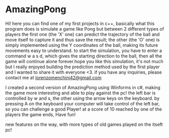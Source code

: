 # AmazingPong

Hi!
here you can find one of my first projects in c++,
basically what this program does is simulate a game like Pong but between 2 different types of players the first one (the 'X' one) can predict the trajectory of the ball and move itself to capture it and thus save the result; 
the other (the 'O' one) is simply implemented using the Y coordinates of the ball, making its future movements easy to understand.
to start the simulation, you have to enter a command w a s d, which gives the starting direction to the ball, then all the game will continue alone forever.hope you like this simulation, it's not much but I really enjoyed building the prediction method used by the first player and I wanted to share it with everyone <3.
if you have any inquiries, please contact me at lorenzomenchini42@gmail.com

I created a second version of AmazingPong using Winforms in c#, making the game more interesting and able to play against the pc!
the left bar is controlled by w and s, the other using the arrow keys on the keyboard.
by pressing A on the keyboard your computer will take control of the left bar, so you can challenge a good Player!
at a score of 10 reached by one of the players the game ends, Have fun!

new features on the way, with more types of old games played on the itseft pc!
